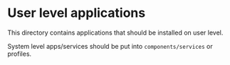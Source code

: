 # User level applications

This directory contains applications that should be installed on user level.

System level apps/services should be put into `components/services` or profiles.